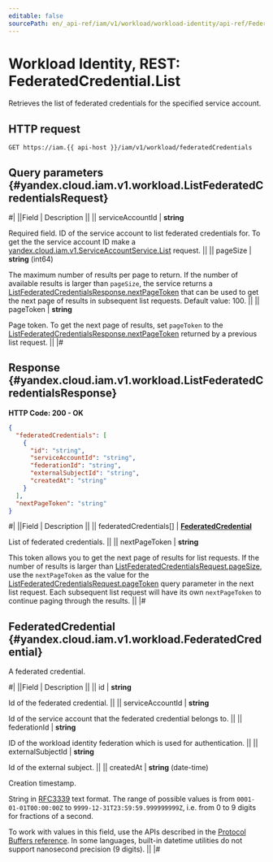 ```yaml
---
editable: false
sourcePath: en/_api-ref/iam/v1/workload/workload-identity/api-ref/FederatedCredential/list.md
---
```


# Workload Identity, REST: FederatedCredential.List

Retrieves the list of federated credentials for the specified service account.

## HTTP request

```
GET https://iam.{{ api-host }}/iam/v1/workload/federatedCredentials
```

## Query parameters {#yandex.cloud.iam.v1.workload.ListFederatedCredentialsRequest}

#|
||Field | Description ||
|| serviceAccountId | **string**

Required field. ID of the service account to list federated credentials for.
To get the the service account ID make a [yandex.cloud.iam.v1.ServiceAccountService.List](/docs/iam/api-ref/ServiceAccount/list#List) request. ||
|| pageSize | **string** (int64)

The maximum number of results per page to return. If the number of available
results is larger than `pageSize`,
the service returns a [ListFederatedCredentialsResponse.nextPageToken](#yandex.cloud.iam.v1.workload.ListFederatedCredentialsResponse)
that can be used to get the next page of results in subsequent list requests.
Default value: 100. ||
|| pageToken | **string**

Page token. To get the next page of results, set `pageToken`
to the [ListFederatedCredentialsResponse.nextPageToken](#yandex.cloud.iam.v1.workload.ListFederatedCredentialsResponse)
returned by a previous list request. ||
|#

## Response {#yandex.cloud.iam.v1.workload.ListFederatedCredentialsResponse}

**HTTP Code: 200 - OK**

```json
{
  "federatedCredentials": [
    {
      "id": "string",
      "serviceAccountId": "string",
      "federationId": "string",
      "externalSubjectId": "string",
      "createdAt": "string"
    }
  ],
  "nextPageToken": "string"
}
```

#|
||Field | Description ||
|| federatedCredentials[] | **[FederatedCredential](#yandex.cloud.iam.v1.workload.FederatedCredential)**

List of federated credentials. ||
|| nextPageToken | **string**

This token allows you to get the next page of results for list requests. If the number of results
is larger than [ListFederatedCredentialsRequest.pageSize](#yandex.cloud.iam.v1.workload.ListFederatedCredentialsRequest), use
the `nextPageToken` as the value
for the [ListFederatedCredentialsRequest.pageToken](#yandex.cloud.iam.v1.workload.ListFederatedCredentialsRequest) query parameter
in the next list request. Each subsequent list request will have its own
`nextPageToken` to continue paging through the results. ||
|#

## FederatedCredential {#yandex.cloud.iam.v1.workload.FederatedCredential}

A federated credential.

#|
||Field | Description ||
|| id | **string**

Id of the federated credential. ||
|| serviceAccountId | **string**

Id of the service account that the federated credential belongs to. ||
|| federationId | **string**

ID of the workload identity federation which is used for authentication. ||
|| externalSubjectId | **string**

Id of the external subject. ||
|| createdAt | **string** (date-time)

Creation timestamp.

String in [RFC3339](https://www.ietf.org/rfc/rfc3339.txt) text format. The range of possible values is from
`0001-01-01T00:00:00Z` to `9999-12-31T23:59:59.999999999Z`, i.e. from 0 to 9 digits for fractions of a second.

To work with values in this field, use the APIs described in the
[Protocol Buffers reference](https://developers.google.com/protocol-buffers/docs/reference/overview).
In some languages, built-in datetime utilities do not support nanosecond precision (9 digits). ||
|#